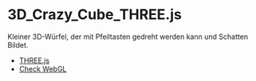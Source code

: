# 3D_Crazy_Cube_THREE.js
Kleiner 3D-Würfel, der mit Pfeiltasten gedreht werden kann und Schatten Bildet.
- [THREE.js](www.threejs.org)
- [Check WebGL](www.get.webgl.org)
